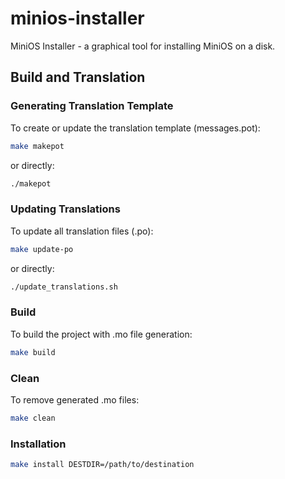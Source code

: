 # minios-installer

MiniOS Installer - a graphical tool for installing MiniOS on a disk.

## Build and Translation

### Generating Translation Template

To create or update the translation template (messages.pot):

```bash
make makepot
```

or directly:

```bash
./makepot
```

### Updating Translations

To update all translation files (.po):

```bash
make update-po
```

or directly:

```bash
./update_translations.sh
```

### Build

To build the project with .mo file generation:

```bash
make build
```

### Clean

To remove generated .mo files:

```bash
make clean
```

### Installation

```bash
make install DESTDIR=/path/to/destination
```